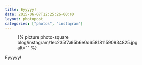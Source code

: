 ```yaml
---
title: Eyyyyy!
date: 2015-06-07T12:25:26+00:00
layout: photopost
categories: ["photos", "instagram"]
---
```


<figure class="photo photo--square">
  {% picture photo-square blog/instagram/1ec235f7a95b6e0d6581811590934825.jpg alt="" %}
</figure>

Eyyyyy!
